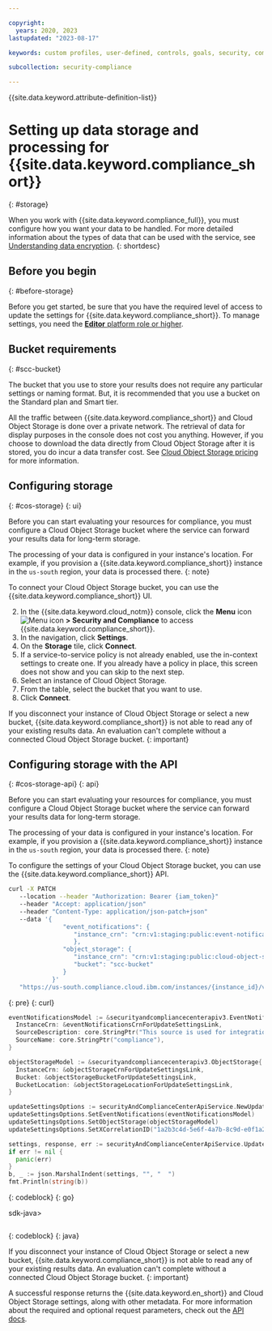 ```yaml
---

copyright:
  years: 2020, 2023
lastupdated: "2023-08-17"

keywords: custom profiles, user-defined, controls, goals, security, compliance

subcollection: security-compliance

---
```


{{site.data.keyword.attribute-definition-list}}


# Setting up data storage and processing for {{site.data.keyword.compliance_short}}
{: #storage}

When you work with {{site.data.keyword.compliance_full}}, you must configure how you want your data to be handled. For more detailed information about the types of data that can be used with the service, see [Understanding data encryption](/docs/security-compliance?topic=security-compliance-mng-data).
{: shortdesc}

## Before you begin
{: #before-storage}

Before you get started, be sure that you have the required level of access to update the settings for {{site.data.keyword.compliance_short}}. To manage settings, you need the [**Editor** platform role or higher](/docs/security-compliance?topic=security-compliance-access-management).

## Bucket requirements
{: #scc-bucket}

The bucket that you use to store your results does not require any particular settings or naming format. But, it is recommended that you use a bucket on the Standard plan and Smart tier.

All the traffic between {{site.data.keyword.compliance_short}} and Cloud Object Storage is done over a private network. The retrieval of data for display purposes in the console does not cost you anything. However, if you choose to download the data directly from Cloud Object Storage after it is stored, you do incur a data transfer cost. See [Cloud Object Storage pricing](/docs/cloud-object-storage/iam?topic=cloud-object-storage-billing) for more information.


## Configuring storage
{: #cos-storage}
{: ui}

Before you can start evaluating your resources for compliance, you must configure a Cloud Object Storage bucket where the service can forward your results data for long-term storage.

The processing of your data is configured in your instance's location. For example, if you provision a {{site.data.keyword.compliance_short}} instance in the `us-south` region, your data is processed there.
{: note}


To connect your Cloud Object Storage bucket, you can use the {{site.data.keyword.compliance_short}} UI.

2. In the {{site.data.keyword.cloud_notm}} console, click the **Menu** icon ![Menu icon](../icons/icon_hamburger.svg) **> Security and Compliance** to access {{site.data.keyword.compliance_short}}.
2. In the navigation, click **Settings**.
3. On the **Storage** tile, click **Connect**.
4. If a service-to-service policy is not already enabled, use the in-context settings to create one. If you already have a policy in place, this screen does not show and you can skip to the next step.
5. Select an instance of Cloud Object Storage.
6. From the table, select the bucket that you want to use.
7. Click **Connect**.

If you disconnect your instance of Cloud Object Storage or select a new bucket, {{site.data.keyword.compliance_short}} is not able to read any of your existing results data. An evaluation can't complete without a connected Cloud Object Storage bucket.
{: important}


## Configuring storage with the API
{: #cos-storage-api}
{: api}

Before you can start evaluating your resources for compliance, you must configure a Cloud Object Storage bucket where the service can forward your results data for long-term storage.

The processing of your data is configured in your instance's location. For example, if you provision a {{site.data.keyword.compliance_short}} instance in the `us-south` region, your data is processed there.
{: note}

To configure the settings of your Cloud Object Storage bucket, you can use the {{site.data.keyword.compliance_short}} API.

```bash
curl -X PATCH 
   --location --header "Authorization: Bearer {iam_token}" 
   --header "Accept: application/json" 
   --header "Content-Type: application/json-patch+json" 
   --data '{ 
               "event_notifications": { 
                  "instance_crn": "crn:v1:staging:public:event-notifications:us-south:a/130003ea8bfa43c5aacea07a86da3000:1c858449-3537-45b8-9d39-2707115b4cc7::" 
                  }, 
               "object_storage": { 
                  "instance_crn": "crn:v1:staging:public:cloud-object-storage:global:a/130003ea8bfa43c5aacea07a86da3000:1c858449-3537-45b8-9d39-2707115b4cc7::", 
                  "bucket": "scc-bucket" 
               } 
            }' 
   "https://us-south.compliance.cloud.ibm.com/instances/{instance_id}/v3/settings"
```
{: pre}
{: curl}

<sdk-go>

```go
eventNotificationsModel := &securityandcompliancecenterapiv3.EventNotifications{
  InstanceCrn: &eventNotificationsCrnForUpdateSettingsLink,
  SourceDescription: core.StringPtr("This source is used for integration with IBM Cloud Security and Compliance Center."),
  SourceName: core.StringPtr("compliance"),
}

objectStorageModel := &securityandcompliancecenterapiv3.ObjectStorage{
  InstanceCrn: &objectStorageCrnForUpdateSettingsLink,
  Bucket: &objectStorageBucketForUpdateSettingsLink,
  BucketLocation: &objectStorageLocationForUpdateSettingsLink,
}

updateSettingsOptions := securityAndComplianceCenterApiService.NewUpdateSettingsOptions()
updateSettingsOptions.SetEventNotifications(eventNotificationsModel)
updateSettingsOptions.SetObjectStorage(objectStorageModel)
updateSettingsOptions.SetXCorrelationID("1a2b3c4d-5e6f-4a7b-8c9d-e0f1a2b3c4d5")

settings, response, err := securityAndComplianceCenterApiService.UpdateSettings(updateSettingsOptions)
if err != nil {
  panic(err)
}
b, _ := json.MarshalIndent(settings, "", "  ")
fmt.Println(string(b))
```
{: codeblock}
{: go}

</sdk-go>sdk-java>

```java


```
{: codeblock}
{: java}

</sdk-java>


If you disconnect your instance of Cloud Object Storage or select a new bucket, {{site.data.keyword.compliance_short}} is not able to read any of your existing results data. An evaluation can't complete without a connected Cloud Object Storage bucket.
{: important}


A successful response returns the {{site.data.keyword.en_short}} and Cloud Object Storage settings, along with other metadata. For more information about the required and optional request parameters, check out the [API docs](/apidocs/security-compliance#update-settings).

